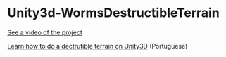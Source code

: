 # Unity3d-WormsDestructibleTerrain
[See a video of the project](https://www.youtube.com/watch?v=GKJsSi6irko)

[Learn how to do a dectrutible terrain on Unity3D](http://blogaprendendojava.blogspot.com.br/2015/05/unity-terreno-destrutivel.html) (Portuguese)
